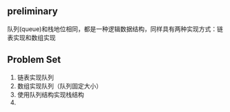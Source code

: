 ## preliminary

队列(queue)和栈地位相同，都是一种逻辑数据结构，同样具有两种实现方式：链表实现和数组实现

## Problem Set

1. 链表实现队列
2. 数组实现队列（队列固定大小）
3. 使用队列结构实现栈结构
4. 